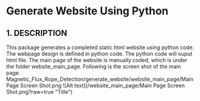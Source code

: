 
# Generate Website Using Python
## 1. DESCRIPTION
This package generates a completed static html website using python code. The webpage design is defined in python code. The python code will ouput html file. The main page of the website is manually coded, which is under the folder website_main_page. Following is the screen shot of the main page.
Magnetic_Flux_Rope_Detection/generate_website/website_main_page/Main Page Screen Shot.png
![Alt text](/website_main_page/Main Page Screen Shot.png?raw=true "Title")
